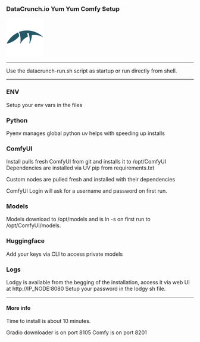 ### DataCrunch.io Yum Yum Comfy Setup

<img src="https://github.com/ddesmond/datacrunch-templates/blob/main/assets/dclogo.png?raw=true" width="100">

<hr>

Use the datacrunch-run.sh script as startup or run directly from shell.

<hr>

### ENV
Setup your env vars in the files

### Python
Pyenv manages global python
uv helps with speeding up installs

### ComfyUI
Install pulls fresh ComfyUI from git and installs it to /opt/ComfyUI
Dependencies are installed via UV pip from requirements.txt

Custom nodes are pulled fresh and installed with their dependencies

ComfyUI Login will ask for a username and password on first run.

### Models
Models download to /opt/models and is ln -s on first run to /opt/ComfyUI/models.


### Huggingface
Add your keys via CLI to access private models


### Logs
Lodgy is available from the begging of the installation, access it via web UI at http://IP_NODE:8080
Setup your password in the lodgy sh file.

<hr>

#### More info
Time to install is about 10 minutes.

Gradio downloader is on port 8105
Comfy is on port 8201